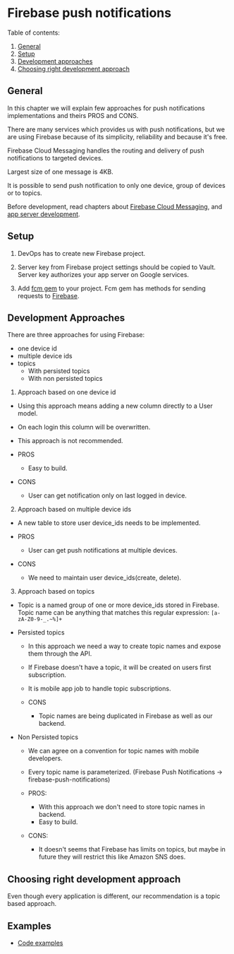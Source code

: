 # Firebase push notifications

Table of contents:

1. [General](#general)
2. [Setup](#setup)
3. [Development approaches](#development-approaches)
4. [Choosing right development approach](#choosing-development-approach)

## General
In this chapter we will explain few approaches for push notifications implementations and theirs PROS and CONS.

There are many services which provides us with push notifications, but we are using Firebase because of its simplicity, reliability and because it's free.

Firebase Cloud Messaging handles the routing and delivery of push notifications to targeted devices.

Largest size of one message is 4KB.

It is possible to send push notification to only one device, group of devices or to topics.

Before development, read chapters about [Firebase Cloud Messaging](https://firebase.google.com/docs/cloud-messaging/), and [app server development](https://firebase.google.com/docs/cloud-messaging/server).

## Setup
1. DevOps has to create new Firebase project.

2. Server key from Firebase project settings should be copied to Vault. Server key authorizes your app server on Google services.

3. Add [fcm gem](https://github.com/spacialdb/fcm) to your project. Fcm gem has methods for sending requests to [Firebase](https://firebase.google.com/docs/cloud-messaging/send-message).

## Development Approaches
There are three approaches for using Firebase:

  * one device id
  * multiple device ids
  * topics
    * With persisted topics
    * With non persisted topics


1. Approach based on one device id
 * Using this approach means adding a new column directly to a User model.
 * On each login this column will be overwritten.
 * This approach is not recommended.

 * PROS
    * Easy to build.

 * CONS
    * User can get notification only on last logged in device.

2. Approach based on multiple device ids

  * A new table to store user device_ids needs to be implemented.

  * PROS
    * User can get push notifications at multiple devices.

  * CONS
    * We need to maintain user device_ids(create, delete).

3. Approach based on topics

  * Topic is a named group of one or more device_ids stored in Firebase. Topic name can be anything that matches this regular expression: `[a-zA-Z0-9-_.~%]+`

  * Persisted topics
    * In this approach we need a way to create topic names and expose them through the API.
    * If Firebase doesn't have a topic, it will be created on users first subscription.
    * It is mobile app job to handle topic subscriptions.

    * CONS
      * Topic names are being duplicated in Firebase as well as our backend.

  * Non Persisted topics
    * We can agree on a convention for topic names with mobile developers.
    * Every topic name is parameterized. (Firebase Push Notifications -> firebase-push-notifications)

    * PROS:
      * With this approach we don't need to store topic names in backend.
      * Easy to build.

    * CONS:
      * It doesn't seems that Firebase has limits on topics, but maybe in future they will restrict this like Amazon SNS does.

## Choosing right development approach
Even though every application is different, our recommendation is a topic based approach.

## Examples
* [Code examples](https://gist.github.com/fkuster/9cc5e19a59dc5bf11a35acc383ada01e)
